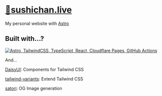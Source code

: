# [🍣sushichan.live](https://www.sushichan.live)

My personal website with [Astro](https://astro.build/)

## Built with...?

[![Astro, TailwindCSS, TypeScript, React, Cloudflare Pages, GitHub Actions](https://skillicons.dev/icons?theme=light&i=astro,tailwind,ts,react,cloudflare,githubactions)]()

And...

[DaisyUI](https://daisyui.com/): Components for Tailwind CSS

[tailwind-variants](https://www.tailwind-variants.org/): Extend Tailwind CSS

[satori](https://github.com/vercel/satori#): OG Image generation
